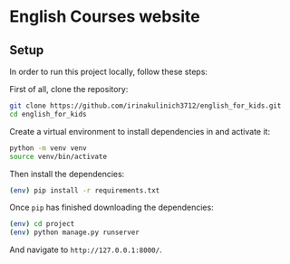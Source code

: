 # English Courses website

## Setup

In order to run this project locally, follow these steps:

First of all, clone the repository:

```sh
git clone https://github.com/irinakulinich3712/english_for_kids.git
cd english_for_kids
```

Create a virtual environment to install dependencies in and activate it:

```sh
python -m venv venv
source venv/bin/activate
```

Then install the dependencies:

```sh
(env) pip install -r requirements.txt
```
Once `pip` has finished downloading the dependencies:
```sh
(env) cd project
(env) python manage.py runserver
```
And navigate to `http://127.0.0.1:8000/`.
